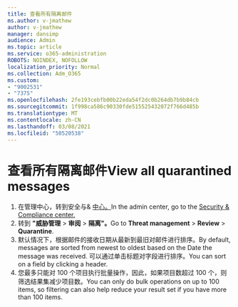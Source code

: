 ```yaml
---
title: 查看所有隔离邮件
ms.author: v-jmathew
author: v-jmathew
manager: dansimp
audience: Admin
ms.topic: article
ms.service: o365-administration
ROBOTS: NOINDEX, NOFOLLOW
localization_priority: Normal
ms.collection: Adm_O365
ms.custom:
- "9002531"
- "7375"
ms.openlocfilehash: 2fe193cebfb00b22eda54f2dc0b264db7b9b84cb
ms.sourcegitcommit: 1f998ca586c90330fde515525432072f766d485b
ms.translationtype: MT
ms.contentlocale: zh-CN
ms.lasthandoff: 03/08/2021
ms.locfileid: "50520538"
---
```

# <a name="view-all-quarantined-messages"></a><span data-ttu-id="6b1e8-102">查看所有隔离邮件</span><span class="sxs-lookup"><span data-stu-id="6b1e8-102">View all quarantined messages</span></span>

1. <span data-ttu-id="6b1e8-103">在管理中心，转到安全与& [中心。](https://go.microsoft.com/fwlink/p/?linkid=2077143)</span><span class="sxs-lookup"><span data-stu-id="6b1e8-103">In the admin center, go to the [Security & Compliance center.](https://go.microsoft.com/fwlink/p/?linkid=2077143)</span></span>
2. <span data-ttu-id="6b1e8-104">转到 **"威胁管理**  >  **审阅**  >  **隔离"。**</span><span class="sxs-lookup"><span data-stu-id="6b1e8-104">Go to **Threat management** > **Review** > **Quarantine**.</span></span>
3. <span data-ttu-id="6b1e8-105">默认情况下，根据邮件的接收日期从最新到最旧对邮件进行排序。</span><span class="sxs-lookup"><span data-stu-id="6b1e8-105">By default, messages are sorted from newest to oldest based on the Date the message was received.</span></span> <span data-ttu-id="6b1e8-106">可以通过单击标题对字段进行排序。</span><span class="sxs-lookup"><span data-stu-id="6b1e8-106">You can sort on a field by clicking a header.</span></span>
4. <span data-ttu-id="6b1e8-107">您最多只能对 100 个项目执行批量操作，因此，如果项目数超过 100 个，则筛选结果集减少项目数。</span><span class="sxs-lookup"><span data-stu-id="6b1e8-107">You can only do bulk operations on up to 100 items, so filtering can also help reduce your result set if you have more than 100 items.</span></span>
